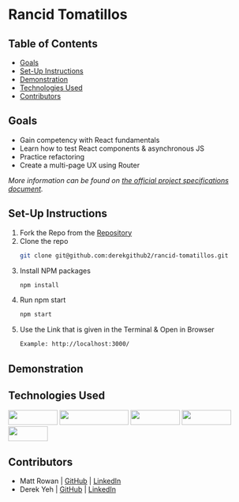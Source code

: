 # Rancid Tomatillos


## Table of Contents
  * [Goals](#goals)
  * [Set-Up Instructions](#set-up-instructions)
  * [Demonstration](#demonstration)
  * [Technologies Used](#technologies-used)
  * [Contributors](#Contributors)

## Goals
- Gain competency with React fundamentals
- Learn how to test React components & asynchronous JS
- Practice refactoring
- Create a multi-page UX using Router

*More information can be found on [the official project specifications document](https://frontend.turing.edu/projects/module-3/rancid-tomatillos-v3.html).*

## Set-Up Instructions
1. Fork the Repo from the [Repository](https://github.com/derekgithub2/rancid-tomatillos)
2. Clone the repo
   ```sh
   git clone git@github.com:derekgithub2/rancid-tomatillos.git
   ```
3. Install NPM packages
   ```sh
   npm install
   ```
4. Run npm start
   ```sh
   npm start
   ```
5. Use the Link that is given in the Terminal & Open in Browser
   ```sh
   Example: http://localhost:3000/
   ```

## Demonstration




## Technologies Used
<div>
  <img src="https://img.shields.io/badge/-react-333333?logo=react&style=for-the-badge" width="100" height="30"/>
  <img src="https://img.shields.io/badge/-react%20router-f44250?logo=react%20router&logoColor=white&style=for-the-badge" width="140" height="30"/>
  <img src="https://img.shields.io/badge/-cypress-007780?logo=cypress&logoColor=white&style=for-the-badge" width="100" height="30"/>
  <img src="https://img.shields.io/badge/-CSS3-315780?logo=css3&style=for-the-badge" width="100" height="30"/>
  <img src="https://img.shields.io/badge/-npm-c12127?logo=npm&logoColor=white&style=for-the-badge" width="80"  height="30"/>
</div>

## Contributors
- Matt Rowan | [GitHub](https://github.com/MRowan121) | [LinkedIn](https://www.linkedin.com/in/mrowan121/)
- Derek Yeh | [GitHub](https://github.com/derekgithub2) | [LinkedIn](https://www.linkedin.com/in/derekyeh/)
